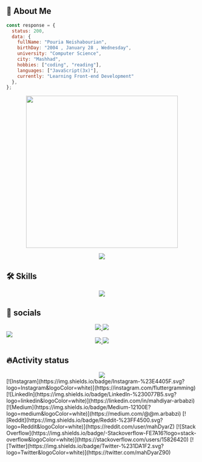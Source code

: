 ## 👋 About Me


```javascript
const response = {
  status: 200,
  data: {
    fullName: "Pouria Neishabourian",
    birthDay: "2004 , January 28 , Wednesday",
    university: "Computer Science",
    city: "Mashhad",
    hobbies: ["coding", "reading"],
    languages: ["JavaScript(3x)"],
    currently: "Learning Front-end Development"
  },
};
```

<p align="center">
  <img src="https://camo.githubusercontent.com/32f8c02627301a5b66691d277231cf1c4dff95398b1f44d0520eac5a1d6d1391/68747470733a2f2f6d65646961342e67697068792e636f6d2f6d656469612f336b50446d6f5764427051504e68436e55472f67697068792e676966" width="400px" />
</p>
<p align ="center">
  <a>
  <img src="https://visitcount.itsvg.in/api?id=poriNSH&label=Profile%20Views&color=12&icon=1&pretty=true" />
</a>
</p>

<h2>🛠️ Skills</h2>
<p align="center">
  <a>
    <img src="https://skillicons.dev/icons?i=js,html,css,tailwind,sass,less,git,github,postman,figma,xd,wordpress,vscode" />
  </a>
</p>
<h2>📲 socials</h2>
<div align="center">
  <a href="https://www.instagram.com/leo___pori">
    <img src="https://img.shields.io/badge/Instagram-E4405F?style=flat&logo=Instagram&logoColor=white" />
</a>
  <a href="https://t.me/webpori">
    <img src="https://img.shields.io/badge/Telegram-0088cc?style=flat&logo=Telegram&logoColor=white" />
</a>
  <a href="https://wa.me/989302473392" style="display: flex;">
    <img src="https://img.shields.io/badge/WhatsApp-25D366?style=flat&logo=WhatsApp&logoColor=white" />
</a>
  <a href="mailto:poria.nsh@gmail.com">
    <img src="https://img.shields.io/badge/Email-D14836?style=flat&logo=Gmail&logoColor=white" />
</a>
    <a href="https://resome-work.ir">
    <img src="https://img.shields.io/badge/Website-0078D4?style=flat&logo=Globe&logoColor=white" />
</a>
</div>
<h2>🔥Activity status</h2>
<div align="center">
  <img src="https://github-readme-stats.vercel.app/api?username=poriansh&theme=dark&hide_border=true&include_all_commits=true">
</div>
[![Instagram](https://img.shields.io/badge/Instagram-%23E4405F.svg?logo=Instagram&logoColor=white)](https://instagram.com/fluttergramming) [![LinkedIn](https://img.shields.io/badge/LinkedIn-%230077B5.svg?logo=linkedin&logoColor=white)](https://linkedin.com/in/mahdiyar-arbabzi) [![Medium](https://img.shields.io/badge/Medium-12100E?logo=medium&logoColor=white)](https://medium.com/@@m.arbabzi) [![Reddit](https://img.shields.io/badge/Reddit-%23FF4500.svg?logo=Reddit&logoColor=white)](https://reddit.com/user/mahDyarZ) [![Stack Overflow](https://img.shields.io/badge/-Stackoverflow-FE7A16?logo=stack-overflow&logoColor=white)](https://stackoverflow.com/users/15826420) [![Twitter](https://img.shields.io/badge/Twitter-%231DA1F2.svg?logo=Twitter&logoColor=white)](https://twitter.com/mahDyarZ90)
